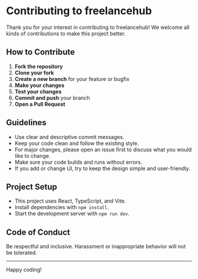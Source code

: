 # Contributing to freelancehub

Thank you for your interest in contributing to freelancehub! We welcome all kinds of contributions to make this project better.

## How to Contribute

1. **Fork the repository**
2. **Clone your fork**
3. **Create a new branch** for your feature or bugfix
4. **Make your changes**
5. **Test your changes**
6. **Commit and push** your branch
7. **Open a Pull Request**

## Guidelines

- Use clear and descriptive commit messages.
- Keep your code clean and follow the existing style.
- For major changes, please open an issue first to discuss what you would like to change.
- Make sure your code builds and runs without errors.
- If you add or change UI, try to keep the design simple and user-friendly.

## Project Setup

- This project uses React, TypeScript, and Vite.
- Install dependencies with `npm install`.
- Start the development server with `npm run dev`.

## Code of Conduct

Be respectful and inclusive. Harassment or inappropriate behavior will not be tolerated.

---

Happy coding!
